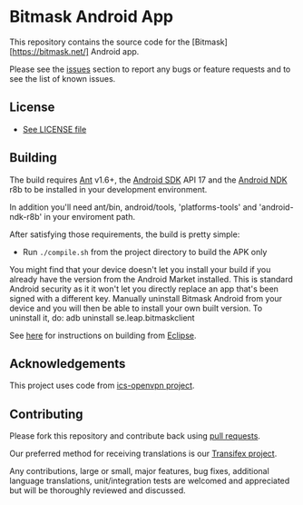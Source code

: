 # Bitmask Android App 

This repository contains the source code for the [Bitmask][https://bitmask.net/] Android app.

Please see the [issues](https://github.com/leapcode/bitmask_android/issues) section to
report any bugs or feature requests and to see the list of known issues.

## License

* [See LICENSE file](https://github.com/leapcode/bitmask_android/blob/master/LICENSE.txt)

## Building

The build requires [Ant](https://ant.apache.org/) v1.6+, the [Android SDK](http://developer.android.com/sdk/index.html) API 17 and the [Android NDK](http://developer.android.com/tools/sdk/ndk/index.html) r8b
to be installed in your development environment. 

In addition you'll need ant/bin, android/tools, 'platforms-tools' and 'android-ndk-r8b' in your enviroment path.

After satisfying those requirements, the build is pretty simple:

* Run `./compile.sh` from the project directory to build the APK only

You might find that your device doesn't let you install your build if you
already have the version from the Android Market installed.  This is standard
Android security as it it won't let you directly replace an app that's been
signed with a different key.  Manually uninstall Bitmask Android from your device and
you will then be able to install your own built version.
To uninstall it, do: adb uninstall se.leap.bitmaskclient

See [here](https://github.com/leapcode/bitmask_android/blob/develop/Building_from_eclipse.md) for
instructions on building from [Eclipse](http://eclipse.org).

## Acknowledgements

This project uses code from [ics-openvpn project](https://code.google.com/p/ics-openvpn/).

## Contributing

Please fork this repository and contribute back using
[pull requests](https://github.com/leapcode/leap_android/pulls).

Our preferred method for receiving translations is our [Transifex project](https://www.transifex.com/projects/p/bitmask-android).

Any contributions, large or small, major features, bug fixes, additional
language translations, unit/integration tests are welcomed and appreciated
but will be thoroughly reviewed and discussed.
